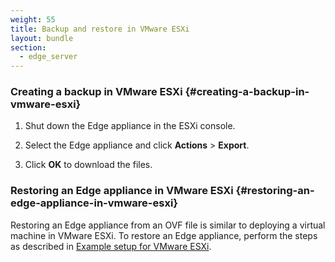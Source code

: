 ```yaml
---
weight: 55
title: Backup and restore in VMware ESXi
layout: bundle
section:
  - edge_server
---
```


### Creating a backup in VMware ESXi {#creating-a-backup-in-vmware-esxi}

1. Shut down the Edge appliance in the ESXi console.

2. Select the Edge appliance and click **Actions** > **Export**.

3. Click **OK** to download the files.

### Restoring an Edge appliance in VMware ESXi {#restoring-an-edge-appliance-in-vmware-esxi}

Restoring an Edge appliance from an OVF file is similar to deploying a virtual machine in VMware ESXi. To restore an Edge appliance, perform the steps as described in [Example setup for VMware ESXi](/edge/edge-infrastructure/#setting-up-esxi).
